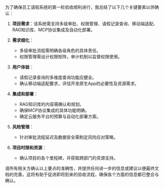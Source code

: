 为了确保员工请假系统的第一轮验收顺利进行，我总结了以下几个关键要素以供确认：

1. **项目需求**：该系统需支持多级审批、权限管理、请假记录查询、移动端适配、RAG知识库、MCP协议集成及自动化部署。

2. **需求细化**：
   - 多级审批流程需明确各级角色的具体责任。
   - 权限管理需设计权限矩阵，审计机制以监督权限使用。

3. **用户体验**：
   - 请假记录查询的多维度查询功能应健全。
   - 确认移动端适配要求，评估开发原生App的必要性及资源需求。

4. **集成和部署**：
   - RAG知识库的内容需确认和规划。
   - 确保MCP协议集成的具体功能明确。
   - 确定云服务平台的预算与自动化部署方案。

5. **风险管理**：
   - 针对审批流程延迟及数据安全需制定风险应对策略。

6. **项目时限和资源**：
   - 确认项目的各个里程碑，并获取跨部门的资源支持。

请所有相关方确认以上要点的准确性，并提供任何进一步的信息或建议以便最终文档的完善。这将有助于促进即将到来的验收流程，确保各个方面的信息都已整合与确认。
